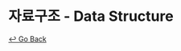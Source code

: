 # 자료구조 - Data Structure



[↩️ Go Back](https://github.com/lisy0123/CS_Bachelors_Degree_Examination_for_Self-Education)